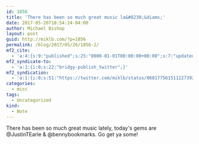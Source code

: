 ```yaml
---
id: 1856
title: 'There has been so much great music la&#8230;&diams;'
date: 2017-05-26T18:54:24-04:00
author: Michael Bishop
layout: post
guid: http://miklb.com/?p=1856
permalink: /blog/2017/05/26/1856-2/
mf2_cite:
  - 'a:4:{s:9:"published";s:25:"0000-01-01T00:00:00+00:00";s:7:"updated";s:25:"0000-01-01T00:00:00+00:00";s:8:"category";a:1:{i:0;s:0:"";}s:6:"author";a:0:{}}'
mf2_syndicate-to:
  - 'a:1:{i:0;s:22:"bridgy-publish_twitter";}'
mf2_syndication:
  - 'a:1:{i:0;s:51:"https://twitter.com/miklb/status/868177561511227392";}'
categories:
  - misc
tags:
  - Uncategorized
kind:
  - Note
---
```

There has been so much great music lately, today's gems are @JustinTEarle  & @bennybookmarks. Go get ya some!